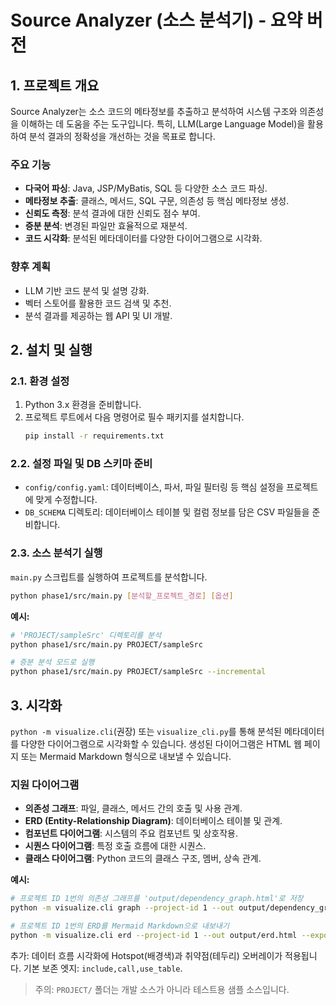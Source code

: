 # Source Analyzer (소스 분석기) - 요약 버전

## 1. 프로젝트 개요

Source Analyzer는 소스 코드의 메타정보를 추출하고 분석하여 시스템 구조와 의존성을 이해하는 데 도움을 주는 도구입니다. 특히, LLM(Large Language Model)을 활용하여 분석 결과의 정확성을 개선하는 것을 목표로 합니다.

### 주요 기능
*   **다국어 파싱**: Java, JSP/MyBatis, SQL 등 다양한 소스 코드 파싱.
*   **메타정보 추출**: 클래스, 메서드, SQL 구문, 의존성 등 핵심 메타정보 생성.
*   **신뢰도 측정**: 분석 결과에 대한 신뢰도 점수 부여.
*   **증분 분석**: 변경된 파일만 효율적으로 재분석.
*   **코드 시각화**: 분석된 메타데이터를 다양한 다이어그램으로 시각화.

### 향후 계획
*   LLM 기반 코드 분석 및 설명 강화.
*   벡터 스토어를 활용한 코드 검색 및 추천.
*   분석 결과를 제공하는 웹 API 및 UI 개발.

## 2. 설치 및 실행

### 2.1. 환경 설정
1.  Python 3.x 환경을 준비합니다.
2.  프로젝트 루트에서 다음 명령어로 필수 패키지를 설치합니다.
    ```bash
    pip install -r requirements.txt
    ```

### 2.2. 설정 파일 및 DB 스키마 준비
*   `config/config.yaml`: 데이터베이스, 파서, 파일 필터링 등 핵심 설정을 프로젝트에 맞게 수정합니다.
*   `DB_SCHEMA` 디렉토리: 데이터베이스 테이블 및 컬럼 정보를 담은 CSV 파일들을 준비합니다.

### 2.3. 소스 분석기 실행
`main.py` 스크립트를 실행하여 프로젝트를 분석합니다.

```bash
python phase1/src/main.py [분석할_프로젝트_경로] [옵션]
```

**예시:**
```bash
# 'PROJECT/sampleSrc' 디렉토리를 분석
python phase1/src/main.py PROJECT/sampleSrc

# 증분 분석 모드로 실행
python phase1/src/main.py PROJECT/sampleSrc --incremental
```

## 3. 시각화

`python -m visualize.cli`(권장) 또는 `visualize_cli.py`를 통해 분석된 메타데이터를 다양한 다이어그램으로 시각화할 수 있습니다. 생성된 다이어그램은 HTML 웹 페이지 또는 Mermaid Markdown 형식으로 내보낼 수 있습니다.

### 지원 다이어그램
*   **의존성 그래프**: 파일, 클래스, 메서드 간의 호출 및 사용 관계.
*   **ERD (Entity-Relationship Diagram)**: 데이터베이스 테이블 및 관계.
*   **컴포넌트 다이어그램**: 시스템의 주요 컴포넌트 및 상호작용.
*   **시퀀스 다이어그램**: 특정 호출 흐름에 대한 시퀀스.
*   **클래스 다이어그램**: Python 코드의 클래스 구조, 멤버, 상속 관계.

**예시:**
```bash
# 프로젝트 ID 1번의 의존성 그래프를 'output/dependency_graph.html'로 저장
python -m visualize.cli graph --project-id 1 --out output/dependency_graph.html

# 프로젝트 ID 1번의 ERD를 Mermaid Markdown으로 내보내기
python -m visualize.cli erd --project-id 1 --out output/erd.html --export-mermaid output/erd.md
```

추가: 데이터 흐름 시각화에 Hotspot(배경색)과 취약점(테두리) 오버레이가 적용됩니다. 기본 보존 엣지: `include,call,use_table`.

> 주의: `PROJECT/` 폴더는 개발 소스가 아니라 테스트용 샘플 소스입니다.
